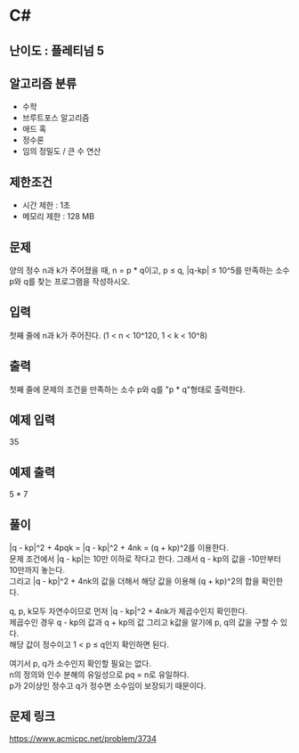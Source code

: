 # C#

## 난이도 : 플레티넘 5

## 알고리즘 분류
  - 수학
  - 브루트포스 알고리즘
  - 애드 혹
  - 정수론
  - 임의 정밀도 / 큰 수 연산

## 제한조건
  - 시간 제한 : 1초
  - 메모리 제한 : 128 MB

## 문제
양의 정수 n과 k가 주어졌을 때, n = p * q이고, p ≤ q, |q-kp| ≤ 10^5를 만족하는 소수 p와 q를 찾는 프로그램을 작성하시오.<br/>


## 입력
첫째 줄에 n과 k가 주어진다. (1 < n < 10^120, 1 < k < 10^8)<br/>


## 출력
첫째 줄에 문제의 조건을 만족하는 소수 p와 q를 "p * q"형태로 출력한다.<br/>


## 예제 입력
35<br/>


## 예제 출력
5 * 7<br/>


## 풀이
|q - kp|^2 + 4pqk = |q - kp|^2 + 4nk = (q + kp)^2를 이용한다.<br/>
문제 조건에서 |q - kp|는 10만 이하로 작다고 한다. 그래서 q - kp의 값을 -10만부터 10만까지 놓는다.<br/>
그리고 |q - kp|^2 + 4nk의 값을 더해서 해당 값을 이용해 (q + kp)^2의 합을 확인한다.<br/>


q, p, k모두 자연수이므로 먼저 |q - kp|^2 + 4nk가 제곱수인지 확인한다.<br/>
제곱수인 경우 q - kp의 값과 q + kp의 값 그리고 k값을 알기에 p, q의 값을 구할 수 있다.<br/>
해당 값이 정수이고 1 < p ≤ q인지 확인하면 된다.<br/>


여기서 p, q가 소수인지 확인할 필요는 없다.<br/>
n의 정의와 인수 분해의 유일성으로 pq = n로 유일하다.<br/>
p가 2이상인 정수고 q가 정수면 소수임이 보장되기 때문이다.<br/>


## 문제 링크
https://www.acmicpc.net/problem/3734